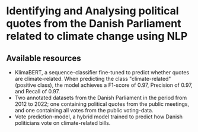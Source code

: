 # Identifying and Analysing political quotes from the Danish Parliament related to climate change using NLP
## Available resources
+ KlimaBERT, a sequence-classifier fine-tuned to predict whether quotes are climate-related. When predicting the class "climate-related" (positive class), the model achieves a F1-score of 0.97, Precision of 0.97, and Recall of 0.97.  
+ Two annotated datasets from the Danish Parliament in the period from 2012 to 2022; one containing political quotes from the public meetings, and one containing all votes from the public voting-data.
+ Vote prediction-model, a hybrid model trained to predict how Danish politicians vote on climate-related bills.

